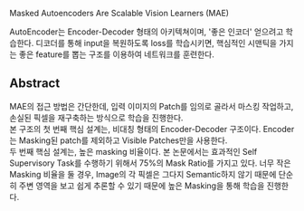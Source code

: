 Masked Autoencoders Are Scalable Vision Learners (MAE)

AutoEncoder는 Encoder-Decoder 형태의 아키텍쳐이며, '좋은 인코더' 얻으려고 학습한다. 디코더를 통해 input을 복원하도록 loss를 학습시키면, 
핵심적인 시맨틱을 가지는 좋은 feature를 뽑는 구조를 이용하여 네트워크를 훈련한다. 

## Abstract
MAE의 접근 방법은 간단한데, 입력 이미지의 Patch를 임의로 골라서 마스킹 작업하고, 손실된 픽셀을 재구축하는 방식으로 학습을 진행한다.  
본 구조의 첫 번째 핵심 설계는, 비대칭 형태의 Encoder-Decoder 구조이다. Encoder는 Masking된 patch를 제외하고 Visible Patches만을 사용한다.  
두 번째 핵심 설계는, 높은 masking 비율이다. 본 논문에서는 효과적인 Self Supervisory Task를 수행하기 위해서 75%의 Mask Ratio를 가지고 있다. 너무 작은 Masking 비율을 둘 경우, Image의 각 픽셀은 
그다지 Semantic하지 않기 때문에 단순히 주변 영역을 보고 쉽게 추론할 수 있기 때문에 높은 Masking을 통해 학습을 진행한다.

